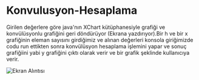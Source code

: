 # Konvulusyon-Hesaplama
Girilen değerlere göre java'nın XChart kütüphanesiyle  grafiği ve konvülüsyonlu grafiğini geri döndürüyor (Ekrana yazdırıyor).Bir h ve bir x grafiğinin eleman sayısını girdiğimiz ve alınan değerleri konsola giriğimizde codu run ettikten sonra konvülüsyon hesaplama işlemini yapar  ve sonuç grafiğiini yabi  y grafiğini çıktı olarak verir ve bir grafik şeklinde kullanıcıya verir. 

![Ekran Alıntısı](https://user-images.githubusercontent.com/57585087/85200416-d3521d00-b2ff-11ea-9559-b7ca6636673a.PNG)

